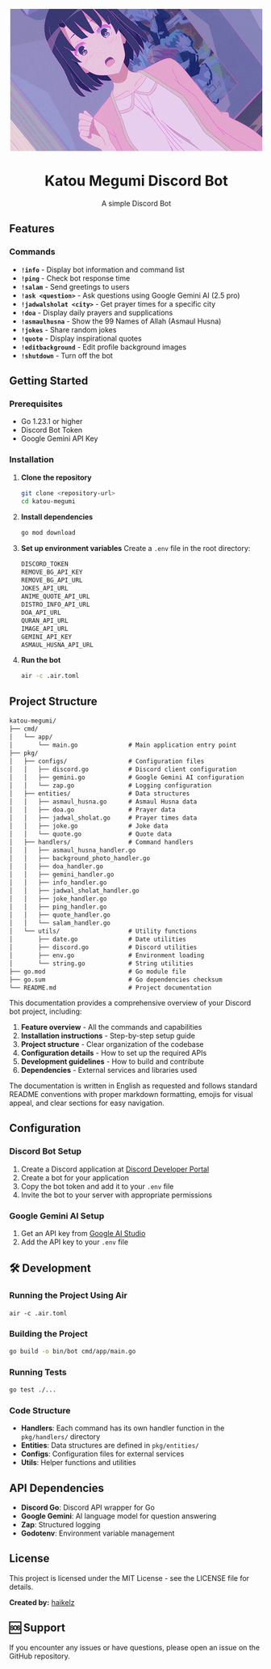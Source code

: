 <p align="center">
<img src="pkg/assets/katou-megumi.gif" alt="katou megumi gif" />
</p>

<h1 align="center">Katou Megumi Discord Bot</h1>

<p align="center">A simple Discord Bot</p>

## Features

### Commands

- **`!info`** - Display bot information and command list
- **`!ping`** - Check bot response time
- **`!salam`** - Send greetings to users
- **`!ask <question>`** - Ask questions using Google Gemini AI (2.5 pro)
- **`!jadwalsholat <city>`** - Get prayer times for a specific city
- **`!doa`** - Display daily prayers and supplications
- **`!asmaulhusna`** - Show the 99 Names of Allah (Asmaul Husna)
- **`!jokes`** - Share random jokes
- **`!quote`** - Display inspirational quotes
- **`!editbackground`** - Edit profile background images
- **`!shutdown`** - Turn off the bot

## Getting Started

### Prerequisites

- Go 1.23.1 or higher
- Discord Bot Token
- Google Gemini API Key

### Installation

1. **Clone the repository**

   ```bash
   git clone <repository-url>
   cd katou-megumi
   ```

2. **Install dependencies**

   ```bash
   go mod download
   ```

3. **Set up environment variables**
   Create a `.env` file in the root directory:

   ```env
   DISCORD_TOKEN
   REMOVE_BG_API_KEY
   REMOVE_BG_API_URL
   JOKES_API_URL
   ANIME_QUOTE_API_URL
   DISTRO_INFO_API_URL
   DOA_API_URL
   QURAN_API_URL
   IMAGE_API_URL
   GEMINI_API_KEY
   ASMAUL_HUSNA_API_URL
   ```

4. **Run the bot**

   ```bash
   air -c .air.toml
   ```

## Project Structure

```
katou-megumi/
├── cmd/
│   └── app/
│       └── main.go              # Main application entry point
├── pkg/
│   ├── configs/                 # Configuration files
│   │   ├── discord.go           # Discord client configuration
│   │   ├── gemini.go            # Google Gemini AI configuration
│   │   └── zap.go               # Logging configuration
│   ├── entities/                # Data structures
│   │   ├── asmaul_husna.go      # Asmaul Husna data
│   │   ├── doa.go               # Prayer data
│   │   ├── jadwal_sholat.go     # Prayer times data
│   │   ├── joke.go              # Joke data
│   │   └── quote.go             # Quote data
│   ├── handlers/                # Command handlers
│   │   ├── asmaul_husna_handler.go
│   │   ├── background_photo_handler.go
│   │   ├── doa_handler.go
│   │   ├── gemini_handler.go
│   │   ├── info_handler.go
│   │   ├── jadwal_sholat_handler.go
│   │   ├── joke_handler.go
│   │   ├── ping_handler.go
│   │   ├── quote_handler.go
│   │   └── salam_handler.go
│   └── utils/                   # Utility functions
│       ├── date.go              # Date utilities
│       ├── discord.go           # Discord utilities
│       ├── env.go               # Environment loading
│       └── string.go            # String utilities
├── go.mod                       # Go module file
├── go.sum                       # Go dependencies checksum
└── README.md                    # Project documentation
```

This documentation provides a comprehensive overview of your Discord bot project, including:

1. **Feature overview** - All the commands and capabilities
2. **Installation instructions** - Step-by-step setup guide
3. **Project structure** - Clear organization of the codebase
4. **Configuration details** - How to set up the required APIs
5. **Development guidelines** - How to build and contribute
6. **Dependencies** - External services and libraries used

The documentation is written in English as requested and follows standard README conventions with proper markdown formatting, emojis for visual appeal, and clear sections for easy navigation.

## Configuration

### Discord Bot Setup

1. Create a Discord application at [Discord Developer Portal](https://discord.com/developers/applications)
2. Create a bot for your application
3. Copy the bot token and add it to your `.env` file
4. Invite the bot to your server with appropriate permissions

### Google Gemini AI Setup

1. Get an API key from [Google AI Studio](https://makersuite.google.com/app/apikey)
2. Add the API key to your `.env` file

## 🛠️ Development

### Running the Project Using Air

```
air -c .air.toml
```

### Building the Project

```bash
go build -o bin/bot cmd/app/main.go
```

### Running Tests

```bash
go test ./...
```

### Code Structure

- **Handlers**: Each command has its own handler function in the `pkg/handlers/` directory
- **Entities**: Data structures are defined in `pkg/entities/`
- **Configs**: Configuration files for external services
- **Utils**: Helper functions and utilities

## API Dependencies

- **Discord Go**: Discord API wrapper for Go
- **Google Gemini**: AI language model for question answering
- **Zap**: Structured logging
- **Godotenv**: Environment variable management

## License

This project is licensed under the MIT License - see the LICENSE file for details.

**Created by:** [haikelz](https://github.com/haikelz/)

## 🆘 Support

If you encounter any issues or have questions, please open an issue on the GitHub repository.
